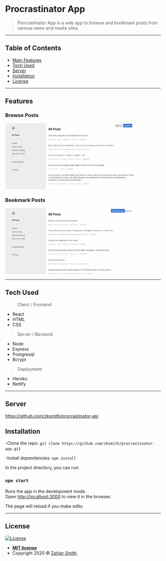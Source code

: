 # Procrastinator App

> Procrastinator App is a web app to browse and bookmark posts from various news and media sites.

---

## Table of Contents

- [Main Features](#features)
- [Tech Used](#tech-used)
- [Server](#server)
- [Installation](#installation)
- [License](#license)

---

## Features

### Browse Posts

<img src="./readme_assets/browse.gif" alt="browse" width="450">

### Bookmark Posts

<img src="./readme_assets/bookmark.gif" alt="bookmark" width="450">

---

## Tech Used

> Client / Frontend

- React
- HTML
- CSS

> Server / Backend

- Node
- Express
- Postgresql
- Bcrypt

> Deployment

- Heroku
- Netlify

---

## Server

https://github.com/zksmith/procrastinator-api

## Installation

-Clone the repo: `git clone https://github.com/zksmith/procrastinator-app.git`

-Install dependencies: `npm install`

In the project directory, you can run:

### `npm start`

Runs the app in the development mode.<br>
Open [http://localhost:3000](http://localhost:3000) to view it in the browser.

The page will reload if you make edits.<br>

---

## License

[![License](http://img.shields.io/:license-mit-blue.svg?style=flat-square)](http://badges.mit-license.org)

- **[MIT license](http://opensource.org/licenses/mit-license.php)**
- Copyright 2020 © <a href="http://zahiersmith.com" target="_blank">Zahier Smith</a>.
